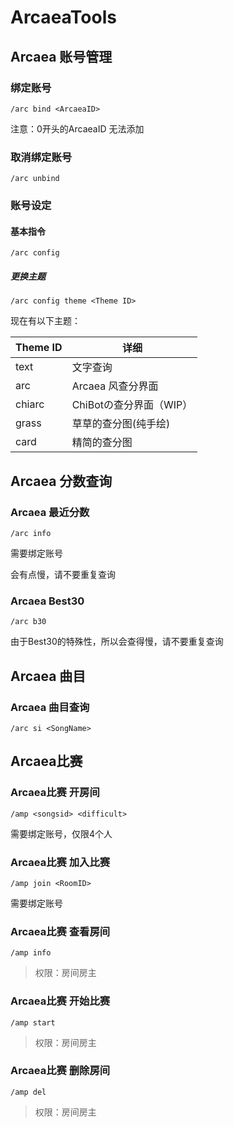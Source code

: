 # ArcaeaTools

## Arcaea 账号管理

### 绑定账号

```
/arc bind <ArcaeaID>
```

注意：0开头的ArcaeaID 无法添加

### 取消绑定账号

```
/arc unbind
```

### 账号设定

#### 基本指令

```
/arc config
```

##### 更换主题

```
/arc config theme <Theme ID>
```

现在有以下主题：

| Theme ID | 详细                    |
| -------- | ----------------------- |
| text     | 文字查询                |
| arc      | Arcaea 风查分界面       |
| chiarc   | ChiBotの查分界面（WIP） |
| grass    | 草草的查分图(纯手绘)    |
| card     | 精简的查分图            |

## Arcaea 分数查询

### Arcaea 最近分数

```
/arc info
```

需要绑定账号

会有点慢，请不要重复查询

### Arcaea Best30

```
/arc b30
```

由于Best30的特殊性，所以会查得慢，请不要重复查询

## Arcaea 曲目

### Arcaea 曲目查询

```
/arc si <SongName>
```

## Arcaea比赛

### Arcaea比赛 开房间

```
/amp <songsid> <difficult>
```

需要绑定账号，仅限4个人

### Arcaea比赛 加入比赛

```
/amp join <RoomID>
```

需要绑定账号

### Arcaea比赛 查看房间

```
/amp info
```

> 权限：房间房主

### Arcaea比赛 开始比赛

```
/amp start
```

> 权限：房间房主

### Arcaea比赛 删除房间

```
/amp del
```

> 权限：房间房主